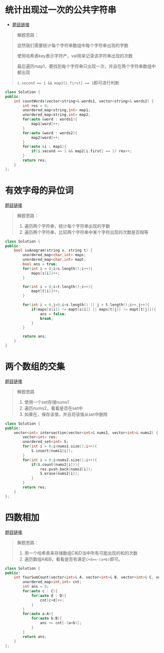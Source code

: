 # 统计出现过一次的公共字符串

* [题目链接](https://leetcode.cn/problems/count-common-words-with-one-occurrence/description/)

>
>
>解题思路：
>
>显然我们需要统计每个字符串数组中每个字符串出现的字数
>
>使用哈希表key表示字符产，val用来记录该字符串出现的次数
>
>最后遍历map1，要找到每个字符串只出现一次，并且在两个字符串数组中都出现
>
>`i.second == 1 && map2[i.first] == 1`即可进行判断

```c++
class Solution {
public:
    int countWords(vector<string>& words1, vector<string>& words2) {
        int res = 0;
        unordered_map<string,int> map1;
        unordered_map<string,int> map2;
        for(auto &word : words1){
            map1[word]++;
        }
        for(auto &word : words2){
            map2[word]++;
        }
        for(auto &i : map1){
            if(i.second == 1 && map2[i.first] == 1) res++;
        }
        return res;
    }
};
```

# 有效字母的异位词

[题目链接](https://leetcode.cn/problems/valid-anagram/)

>
>
>解题思路：
>
>1. 遍历两个字符串，统计每个字符串出现的字数
>2. 遍历两个字符串，比较两个字符串中某个字符出现的次数是否相等

```c++
class Solution {
public:
    bool isAnagram(string s, string t) {
        unordered_map<char,int> maps;
        unordered_map<char,int> mapt;
        bool ans = true;
        for(int i = 0;i<s.length();i++){
            maps[s[i]]++;
        }

        for(int i = 0;i<t.length();i++){
            mapt[t[i]]++;
        }
        
        for(int i = 0,j=0;i<s.length() || j < t.length();i++,j++){
            if(maps[s[i]] != mapt[s[i]] || maps[t[j]] != mapt[t[j]]){
                ans = false;
                break;
            }
        }

        return ans;
    }
}
```

# 两个数组的交集

[题目链接](https://leetcode.cn/problems/intersection-of-two-arrays/description/)

>
>
>解题思路
>
>1. 使用一个set存储nums1
>2. 遍历nums2，看看是否在set中
>3. 如果在，保存该值，并且将该值从set中删除

```c++
class Solution {
public:
    vector<int> intersection(vector<int>& nums1, vector<int>& nums2) {
        vector<int> res;
        unordered_set<int> S;
        for(int i = 0;i<nums1.size();i++){
            S.insert(nums1[i]);
        }
        for(int i = 0;i<nums2.size();i++){
            if(S.count(nums2[i])){
                res.push_back(nums2[i]);
                S.erase(nums2[i]);
            }
        }
        return res;
    }
};
```

# 四数相加

[题目链接](https://leetcode.cn/problems/4sum-ii/)

> 解题思路：
>
> 1. 用一个哈希表来存储数组C和D当中所有可能出现的和的次数
> 2. 遍历数组A和B，看看是否有满足`c+d==-(a+b)`即可。

```c++
class Solution {
public:
    int fourSumCount(vector<int>& A, vector<int>& B, vector<int>& C, vector<int>& D) {
        unordered_map<int,int> cnt;
        int ans = 0;
        for(auto c : C){
            for(auto d : D){
                cnt[c+d]++;
            }
        }
        for(auto a:A){
            for(auto b:B){
                ans += cnt[-(a+b)];
            }
        }
        return ans;
    }
};
```

